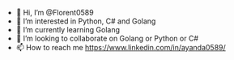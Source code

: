 - 👋 Hi, I’m @Florent0589
- 👀 I’m interested in Python, C# and Golang
- 🌱 I’m currently learning Golang
- 💞️ I’m looking to collaborate on Golang or Python or C#
- 📫 How to reach me https://www.linkedin.com/in/ayanda0589/

<!---
Florent0589/Florent0589 is a ✨ special ✨ repository because its `README.md` (this file) appears on your GitHub profile.
You can click the Preview link to take a look at your changes.
--->
